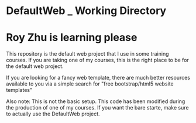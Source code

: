 # DefaultWeb _ Working Directory
# Roy Zhu is learning please
This repository is the default web project that I use in some training courses. 
If you are taking one of my courses, this is the right place to be for the default web project. 

If you are looking for a fancy web template, there are much better resources available to you via a simple search for "free bootstrap/html5 website templates"

Also note: This is not the basic setup. This code has been modified during the production of one of my courses.  If you want the bare starte, make sure to actually use the DefaultWeb project.
